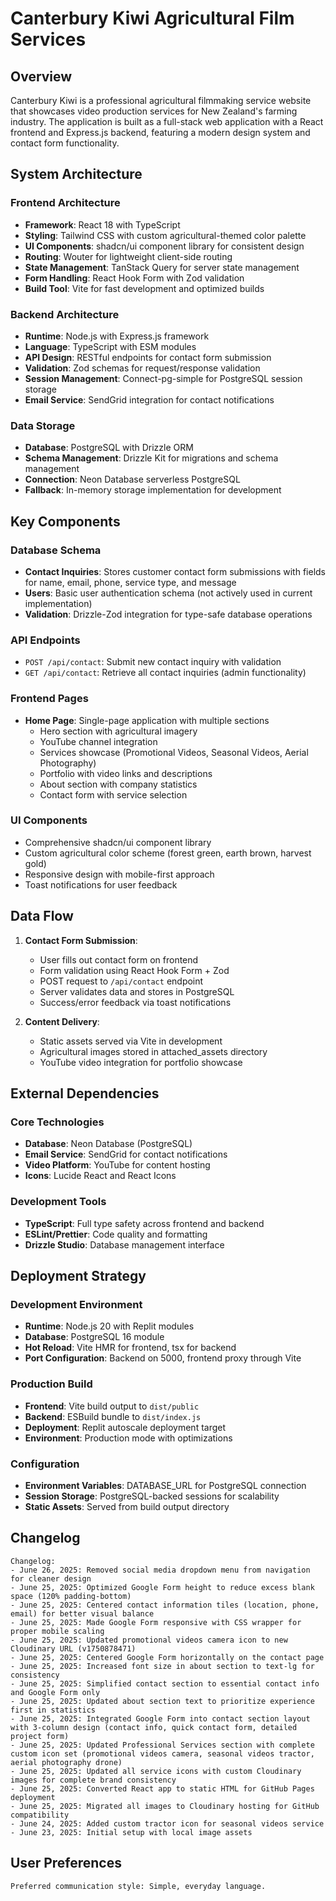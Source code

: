 # Canterbury Kiwi Agricultural Film Services

## Overview

Canterbury Kiwi is a professional agricultural filmmaking service website that showcases video production services for New Zealand's farming industry. The application is built as a full-stack web application with a React frontend and Express.js backend, featuring a modern design system and contact form functionality.

## System Architecture

### Frontend Architecture
- **Framework**: React 18 with TypeScript
- **Styling**: Tailwind CSS with custom agricultural-themed color palette
- **UI Components**: shadcn/ui component library for consistent design
- **Routing**: Wouter for lightweight client-side routing
- **State Management**: TanStack Query for server state management
- **Form Handling**: React Hook Form with Zod validation
- **Build Tool**: Vite for fast development and optimized builds

### Backend Architecture
- **Runtime**: Node.js with Express.js framework
- **Language**: TypeScript with ESM modules
- **API Design**: RESTful endpoints for contact form submission
- **Validation**: Zod schemas for request/response validation
- **Session Management**: Connect-pg-simple for PostgreSQL session storage
- **Email Service**: SendGrid integration for contact notifications

### Data Storage
- **Database**: PostgreSQL with Drizzle ORM
- **Schema Management**: Drizzle Kit for migrations and schema management
- **Connection**: Neon Database serverless PostgreSQL
- **Fallback**: In-memory storage implementation for development

## Key Components

### Database Schema
- **Contact Inquiries**: Stores customer contact form submissions with fields for name, email, phone, service type, and message
- **Users**: Basic user authentication schema (not actively used in current implementation)
- **Validation**: Drizzle-Zod integration for type-safe database operations

### API Endpoints
- `POST /api/contact`: Submit new contact inquiry with validation
- `GET /api/contact`: Retrieve all contact inquiries (admin functionality)

### Frontend Pages
- **Home Page**: Single-page application with multiple sections
  - Hero section with agricultural imagery
  - YouTube channel integration
  - Services showcase (Promotional Videos, Seasonal Videos, Aerial Photography)
  - Portfolio with video links and descriptions
  - About section with company statistics
  - Contact form with service selection

### UI Components
- Comprehensive shadcn/ui component library
- Custom agricultural color scheme (forest green, earth brown, harvest gold)
- Responsive design with mobile-first approach
- Toast notifications for user feedback

## Data Flow

1. **Contact Form Submission**:
   - User fills out contact form on frontend
   - Form validation using React Hook Form + Zod
   - POST request to `/api/contact` endpoint
   - Server validates data and stores in PostgreSQL
   - Success/error feedback via toast notifications

2. **Content Delivery**:
   - Static assets served via Vite in development
   - Agricultural images stored in attached_assets directory
   - YouTube video integration for portfolio showcase

## External Dependencies

### Core Technologies
- **Database**: Neon Database (PostgreSQL)
- **Email Service**: SendGrid for contact notifications
- **Video Platform**: YouTube for content hosting
- **Icons**: Lucide React and React Icons

### Development Tools
- **TypeScript**: Full type safety across frontend and backend
- **ESLint/Prettier**: Code quality and formatting
- **Drizzle Studio**: Database management interface

## Deployment Strategy

### Development Environment
- **Runtime**: Node.js 20 with Replit modules
- **Database**: PostgreSQL 16 module
- **Hot Reload**: Vite HMR for frontend, tsx for backend
- **Port Configuration**: Backend on 5000, frontend proxy through Vite

### Production Build
- **Frontend**: Vite build output to `dist/public`
- **Backend**: ESBuild bundle to `dist/index.js`
- **Deployment**: Replit autoscale deployment target
- **Environment**: Production mode with optimizations

### Configuration
- **Environment Variables**: DATABASE_URL for PostgreSQL connection
- **Session Storage**: PostgreSQL-backed sessions for scalability
- **Static Assets**: Served from build output directory

## Changelog

```
Changelog:
- June 26, 2025: Removed social media dropdown menu from navigation for cleaner design
- June 25, 2025: Optimized Google Form height to reduce excess blank space (120% padding-bottom)
- June 25, 2025: Centered contact information tiles (location, phone, email) for better visual balance
- June 25, 2025: Made Google Form responsive with CSS wrapper for proper mobile scaling
- June 25, 2025: Updated promotional videos camera icon to new Cloudinary URL (v1750878471)
- June 25, 2025: Centered Google Form horizontally on the contact page
- June 25, 2025: Increased font size in about section to text-lg for consistency
- June 25, 2025: Simplified contact section to essential contact info and Google Form only
- June 25, 2025: Updated about section text to prioritize experience first in statistics
- June 25, 2025: Integrated Google Form into contact section layout with 3-column design (contact info, quick contact form, detailed project form)
- June 25, 2025: Updated Professional Services section with complete custom icon set (promotional videos camera, seasonal videos tractor, aerial photography drone)
- June 25, 2025: Updated all service icons with custom Cloudinary images for complete brand consistency
- June 25, 2025: Converted React app to static HTML for GitHub Pages deployment
- June 25, 2025: Migrated all images to Cloudinary hosting for GitHub compatibility
- June 24, 2025: Added custom tractor icon for seasonal videos service
- June 23, 2025: Initial setup with local image assets
```

## User Preferences

```
Preferred communication style: Simple, everyday language.
```
